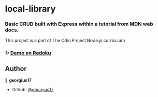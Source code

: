 # local-library

### Basic CRUD built with Express within a tutorial from MDN web docs. 
This project is a part of The Odin Project Node.js curriculum

### ✨ [Demo on Redoku](https://powerful-everglades-07887.herokuapp.com/catalog/)

 

## Author

👤 **georgius17**


* Github: [@georgius17](https://github.com/georgius17)
